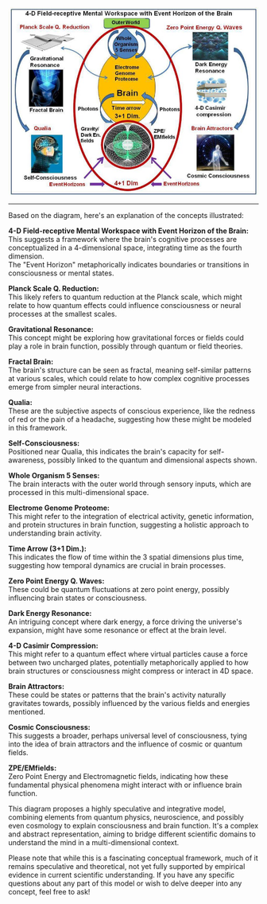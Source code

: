 ![img](/assets/docs/knowledges/SpiritualityConsciousness/unlockingBrain/hyperMind/img/20250109_145131.jpg)   

---    

Based on the diagram, here's an explanation of the concepts illustrated:

**4-D Field-receptive Mental Workspace with Event Horizon of the Brain:**  
This suggests a framework where the brain's cognitive processes are conceptualized in a 4-dimensional space, integrating time as the fourth dimension.   
The "Event Horizon" metaphorically indicates boundaries or transitions in consciousness or mental states.  
  
**Planck Scale Q. Reduction:**   
This likely refers to quantum reduction at the Planck scale, which might relate to how quantum effects could influence consciousness or neural processes at the smallest scales.    
  
**Gravitational Resonance:**  
This concept might be exploring how gravitational forces or fields could play a role in brain function, possibly through quantum or field theories.   
  
**Fractal Brain:**   
The brain's structure can be seen as fractal, meaning self-similar patterns at various scales, which could relate to how complex cognitive processes emerge from simpler neural interactions.  
  
**Qualia:**   
These are the subjective aspects of conscious experience, like the redness of red or the pain of a headache, suggesting how these might be modeled in this framework.  
  
**Self-Consciousness:**   
Positioned near Qualia, this indicates the brain's capacity for self-awareness, possibly linked to the quantum and dimensional aspects shown.  
  
**Whole Organism 5 Senses:**  
The brain interacts with the outer world through sensory inputs, which are processed in this multi-dimensional space.  
  
**Electrome Genome Proteome:**  
This might refer to the integration of electrical activity, genetic information, and protein structures in brain function, suggesting a holistic approach to understanding brain activity.  
  
**Time Arrow (3+1 Dim.):**    
This indicates the flow of time within the 3 spatial dimensions plus time, suggesting how temporal dynamics are crucial in brain processes.  
  
**Zero Point Energy Q. Waves:**    
These could be quantum fluctuations at zero point energy, possibly influencing brain states or consciousness.  
  
**Dark Energy Resonance:**   
An intriguing concept where dark energy, a force driving the universe's expansion, might have some resonance or effect at the brain level.  
  
**4-D Casimir Compression:**   
This might refer to a quantum effect where virtual particles cause a force between two uncharged plates, potentially metaphorically applied to how brain structures or consciousness might compress or interact in 4D space.  
 
**Brain Attractors:**   
These could be states or patterns that the brain's activity naturally gravitates towards, possibly influenced by the various fields and energies mentioned.  
  
**Cosmic Consciousness:**   
This suggests a broader, perhaps universal level of consciousness, tying into the idea of brain attractors and the influence of cosmic or quantum fields.   
   
**ZPE/EMfields:**  
Zero Point Energy and Electromagnetic fields, indicating how these fundamental physical phenomena might interact with or influence brain function.   
   
This diagram proposes a highly speculative and integrative model, combining elements from quantum physics, neuroscience, and possibly even cosmology to explain consciousness and brain function. It's a complex and abstract representation, aiming to bridge different scientific domains to understand the mind in a multi-dimensional context.    
   
Please note that while this is a fascinating conceptual framework, much of it remains speculative and theoretical, not yet fully supported by empirical evidence in current scientific understanding. If you have any specific questions about any part of this model or wish to delve deeper into any concept, feel free to ask!   
